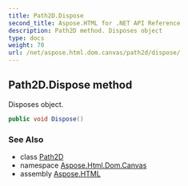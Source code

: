 ```yaml
---
title: Path2D.Dispose
second_title: Aspose.HTML for .NET API Reference
description: Path2D method. Disposes object
type: docs
weight: 70
url: /net/aspose.html.dom.canvas/path2d/dispose/
---
```

## Path2D.Dispose method

Disposes object.

```csharp
public void Dispose()
```

### See Also

* class [Path2D](../)
* namespace [Aspose.Html.Dom.Canvas](../../path2d/)
* assembly [Aspose.HTML](../../../)
